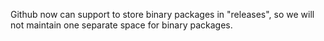 Github now can support to store binary packages in "releases", so we will not maintain one separate space for binary packages.
